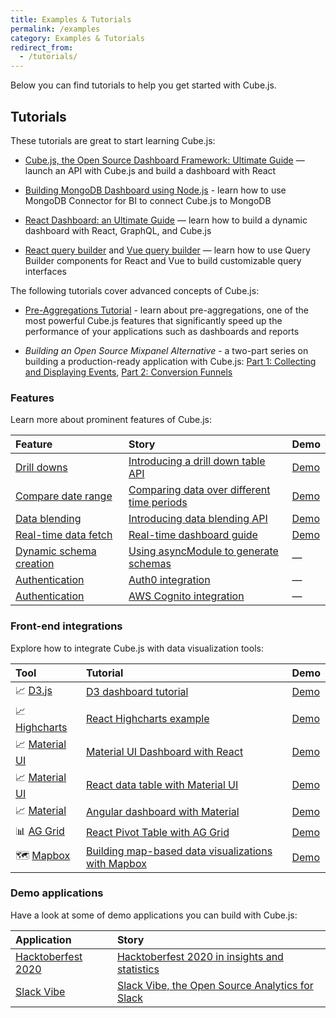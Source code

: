 ```yaml
---
title: Examples & Tutorials
permalink: /examples
category: Examples & Tutorials
redirect_from:
  - /tutorials/
---
```


Below you can find tutorials to help you get started with Cube.js.
<!-- Also, please review the [recipes](#recipes) for common use cases. -->


## Tutorials

These tutorials are great to start learning Cube.js:

* [Cube.js, the Open Source Dashboard Framework: Ultimate Guide](https://cube.dev/blog/cubejs-open-source-dashboard-framework-ultimate-guide) —
  launch an API with Cube.js and build a dashboard with React

* [Building MongoDB Dashboard using Node.js](https://cube.dev/blog/building-mongodb-dashboard-using-node.js) -
  learn how to use MongoDB Connector for BI to connect Cube.js to MongoDB

* [React Dashboard: an Ultimate Guide](https://react-dashboard.cube.dev) —
  learn how to build a dynamic dashboard with React, GraphQL, and Cube.js

* [React query builder](https://cube.dev/blog/react-query-builder-with-cubejs) and
  [Vue query builder](https://cube.dev/blog/vue-query-builder-with-cubejs/) —
  learn how to use Query Builder components for React and Vue to build customizable query interfaces

The following tutorials cover advanced concepts of Cube.js:

* [Pre-Aggregations Tutorial](https://cube.dev/blog/high-performance-data-analytics-with-cubejs-pre-aggregations/) -
  learn about pre-aggregations, one of the most powerful Cube.js features that significantly speed up the performance of your applications such as dashboards and reports

* *Building an Open Source Mixpanel Alternative* -
  a two-part series on building a production-ready application with Cube.js:
  [Part 1: Collecting and Displaying Events](https://cube.dev/blog/building-an-open-source-mixpanel-alternative-1),
  [Part 2: Conversion Funnels ](https://cube.dev/blog/building-open-source-mixpanel-alternative-2/)


### Features

Learn more about prominent features of Cube.js:

| Feature                                                                                  | Story                                                                                                                | Demo                                              |
| :--------------------------------------------------------------------------------------- | :------------------------------------------------------------------------------------------------------------------- | :------------------------------------------------ |
| [Drill downs](https://cube.dev/docs/drill-downs)                                         | [Introducing a drill down table API](https://cube.dev/blog/introducing-a-drill-down-table-api-in-cubejs/)            | [Demo](https://drill-downs-demo.cube.dev)         |
| [Compare date range](https://cube.dev/docs/query-format#time-dimensions-format)          | [Comparing data over different time periods](https://cube.dev/blog/comparing-data-over-different-time-periods/)      | [Demo](https://compare-date-range-demo.cube.dev)  |
| [Data blending](https://cube.dev/docs/data-blending)                                     | [Introducing data blending API](https://cube.dev/blog/introducing-data-blending-api/)                                | [Demo](https://data-blending-demo.cube.dev)       |
| [Real-time data fetch](https://cube.dev/docs/real-time-data-fetch)                       | [Real-time dashboard guide](https://real-time-dashboard.cube.dev)                                                    | [Demo](https://real-time-dashboard-demo.cube.dev) |
| [Dynamic schema creation](https://cube.dev/docs/dynamic-schema-creation)                 | [Using asyncModule to generate schemas](https://github.com/cube-js/cube.js/tree/master/examples/async-module-simple) | —                                                 |
| [Authentication](https://cube.dev/docs/security#using-json-web-key-sets-jwks)            | [Auth0 integration](https://github.com/cube-js/cube.js/tree/master/examples/auth0)                                   | —                                                 |
| [Authentication](https://cube.dev/docs/security#using-json-web-key-sets-jwks)            | [AWS Cognito integration](https://github.com/cube-js/cube.js/tree/master/examples/cognito)                           | —                                                 |


### Front-end integrations

Explore how to integrate Cube.js with data visualization tools:

| Tool                                                                   | Tutorial                                                                                                             | Demo                                                  |
| :--------------------------------------------------------------------- | :------------------------------------------------------------------------------------------------------------------- | :---------------------------------------------------- |
| 📈 [D3.js](https://awesome.cube.dev/tools/d3)                          | [D3 dashboard tutorial](https://d3-dashboard.cube.dev)                                                               | [Demo](https://d3-dashboard-demo.cube.dev)            |
| 📈 [Highcharts](https://awesome.cube.dev/tools/highcharts)             | [React Highcharts example](https://cube.dev/blog/react-highcharts-example/)                                          | [Demo](https://highcharts-demo.cube.dev)              |
| 📈 [Material UI](https://awesome.cube.dev/tools/material-ui-data-grid) | [Material UI Dashboard with React](https://material-ui-dashboard.cube.dev)                                           | [Demo](https://material-ui-dashboard-demo.cube.dev)   |
| 📈 [Material UI](https://awesome.cube.dev/tools/material-ui-data-grid) | [React data table with Material UI](https://dev.to/cubejs/react-data-table-with-material-ui-and-a-spark-of-joy-50o1) | [Demo](https://react-data-table-demo.cube.dev)        |
| 📈 [Material](https://material.io)                                     | [Angular dashboard with Material](https://angular-dashboard.cube.dev)                                                | [Demo](https://angular-dashboard-demo.cube.dev)       |
| 📊 [AG Grid](https://awesome.cube.dev/tools/ag-grid)                   | [React Pivot Table with AG Grid](https://react-pivot-table.cube.dev)                                                 | [Demo](https://react-pivot-table-demo.cube.dev)       |
| 🗺 [Mapbox](https://awesome.cube.dev/tools/mapbox-gl)                  | [Building map-based data visualizations with Mapbox](https://mapbox-guide.cube.dev)                                  | [Demo](https://mapbox-demo.cube.dev)                  |


### Demo applications

Have a look at some of demo applications you can build with Cube.js:

| Application                                          | Story                                                                                                                          |
| :--------------------------------------------------- | :----------------------------------------------------------------------------------------------------------------------------- |
| [Hacktoberfest 2020](https://hacktoberfest.cube.dev) | [Hacktoberfest 2020 in insights and statistics](https://dev.to/igorlukanin/hacktoberfest-2020-in-insights-and-statistics-3m57) |
| [Slack Vibe](https://slack-vibe-demo.cube.dev)       | [Slack Vibe, the Open Source Analytics for Slack](https://dev.to/cubejs/slack-vibe-the-open-source-analytics-for-slack-2khl)   |


<!-- ## Recipes -->
<!-- TODO: add recipes here -->
